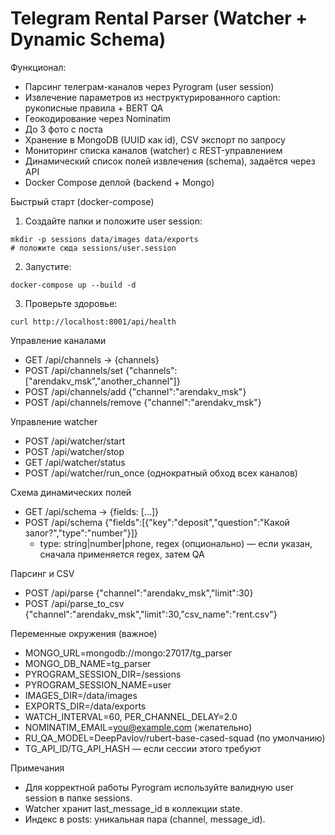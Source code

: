 # Telegram Rental Parser (Watcher + Dynamic Schema)

Функционал:
- Парсинг телеграм-каналов через Pyrogram (user session)
- Извлечение параметров из неструктурированного caption: рукописные правила + BERT QA
- Геокодирование через Nominatim
- До 3 фото с поста
- Хранение в MongoDB (UUID как id), CSV экспорт по запросу
- Мониторинг списка каналов (watcher) с REST-управлением
- Динамический список полей извлечения (schema), задаётся через API
- Docker Compose деплой (backend + Mongo)

Быстрый старт (docker-compose)
1) Создайте папки и положите user session:
```
mkdir -p sessions data/images data/exports
# положите сюда sessions/user.session
```
2) Запустите:
```
docker-compose up --build -d
```
3) Проверьте здоровье:
```
curl http://localhost:8001/api/health
```

Управление каналами
- GET /api/channels -> {channels}
- POST /api/channels/set {"channels":["arendakv_msk","another_channel"]}
- POST /api/channels/add {"channel":"arendakv_msk"}
- POST /api/channels/remove {"channel":"arendakv_msk"}

Управление watcher
- POST /api/watcher/start
- POST /api/watcher/stop
- GET  /api/watcher/status
- POST /api/watcher/run_once (однократный обход всех каналов)

Схема динамических полей
- GET /api/schema -> {fields: [...]}
- POST /api/schema {"fields":[{"key":"deposit","question":"Какой залог?","type":"number"}]}
  - type: string|number|phone, regex (опционально) — если указан, сначала применяется regex, затем QA

Парсинг и CSV
- POST /api/parse {"channel":"arendakv_msk","limit":30}
- POST /api/parse_to_csv {"channel":"arendakv_msk","limit":30,"csv_name":"rent.csv"}

Переменные окружения (важное)
- MONGO_URL=mongodb://mongo:27017/tg_parser
- MONGO_DB_NAME=tg_parser
- PYROGRAM_SESSION_DIR=/sessions
- PYROGRAM_SESSION_NAME=user
- IMAGES_DIR=/data/images
- EXPORTS_DIR=/data/exports
- WATCH_INTERVAL=60, PER_CHANNEL_DELAY=2.0
- NOMINATIM_EMAIL=you@example.com (желательно)
- RU_QA_MODEL=DeepPavlov/rubert-base-cased-squad (по умолчанию)
- TG_API_ID/TG_API_HASH — если сессии этого требуют

Примечания
- Для корректной работы Pyrogram используйте валидную user session в папке sessions.
- Watcher хранит last_message_id в коллекции state.
- Индекс в posts: уникальная пара (channel, message_id).